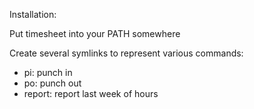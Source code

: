 Installation:

Put timesheet into your PATH somewhere

Create several symlinks to represent various commands:
- pi: punch in
- po: punch out
- report: report last week of hours
